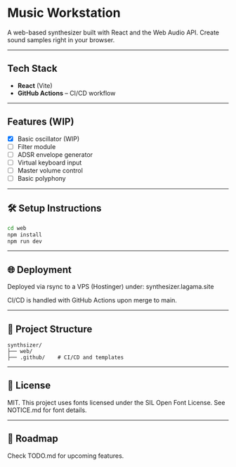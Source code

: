 # Music Workstation

A web-based synthesizer built with React and the Web Audio API. Create sound samples right in your browser.

---

## Tech Stack

- **React** (Vite)
- **GitHub Actions** – CI/CD workflow

---

## Features (WIP)

- [x] Basic oscillator (WIP)
- [ ] Filter module
- [ ] ADSR envelope generator
- [ ] Virtual keyboard input
- [ ] Master volume control
- [ ] Basic polyphony

---

## 🛠 Setup Instructions

```bash
cd web
npm install
npm run dev
```

---

## 🌐 Deployment

Deployed via rsync to a VPS (Hostinger) under:
synthesizer.lagama.site

CI/CD is handled with GitHub Actions upon merge to main.

---

## 📁 Project Structure

```
synthsizer/
├── web/
├── .github/    # CI/CD and templates
```

---

## 📄 License

MIT. This project uses fonts licensed under the SIL Open Font License. See NOTICE.md for font details.

---

## 📅 Roadmap
Check TODO.md for upcoming features.
